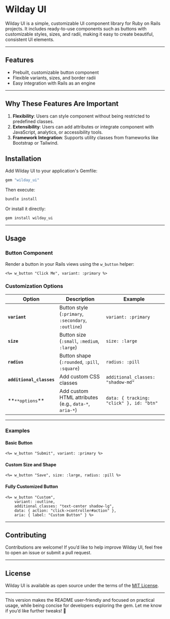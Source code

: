 # Wilday UI

Wilday UI is a simple, customizable UI component library for Ruby on Rails projects. It includes ready-to-use components such as buttons with customizable styles, sizes, and radii, making it easy to create beautiful, consistent UI elements.

---

## Features

- Prebuilt, customizable button component
- Flexible variants, sizes, and border radii
- Easy integration with Rails as an engine

---

## Why These Features Are Important

1. **Flexibility**: Users can style component without being restricted to predefined classes.
2. **Extensibility**: Users can add attributes or integrate component with JavaScript, analytics, or accessibility tools.
3. **Framework Integration**: Supports utility classes from frameworks like Bootstrap or Tailwind.

## Installation

Add Wilday UI to your application's Gemfile:

```ruby
gem "wilday_ui"
```

Then execute:

```bash
bundle install
```

Or install it directly:

```bash
gem install wilday_ui
```

---

## Usage

### Button Component

Render a button in your Rails views using the `w_button` helper:

```erb
<%= w_button "Click Me", variant: :primary %>
```

### Customization Options

| Option                   | Description                                           | Example                                  |
| ------------------------ | ----------------------------------------------------- | ---------------------------------------- |
| **`variant`**            | Button style (`:primary`, `:secondary`, `:outline`)   | `variant: :primary`                      |
| **`size`**               | Button size (`:small`, `:medium`, `:large`)           | `size: :large`                           |
| **`radius`**             | Button shape (`:rounded`, `:pill`, `:square`)         | `radius: :pill`                          |
| **`additional_classes`** | Add custom CSS classes                                | `additional_classes: "shadow-md"`        |
| **`**options`\*\*        | Add custom HTML attributes (e.g., `data-*`, `aria-*`) | `data: { tracking: "click" }, id: "btn"` |

---

### Examples

#### Basic Button

```erb
<%= w_button "Submit", variant: :primary %>
```

#### Custom Size and Shape

```erb
<%= w_button "Save", size: :large, radius: :pill %>
```

#### Fully Customized Button

```erb
<%= w_button "Custom",
    variant: :outline,
    additional_classes: "text-center shadow-lg",
    data: { action: "click->controller#action" },
    aria: { label: "Custom Button" } %>
```

---

## Contributing

Contributions are welcome! If you’d like to help improve Wilday UI, feel free to open an issue or submit a pull request.

---

## License

Wilday UI is available as open source under the terms of the [MIT License](https://opensource.org/licenses/MIT).

---

This version makes the README user-friendly and focused on practical usage, while being concise for developers exploring the gem. Let me know if you’d like further tweaks! 🚀
